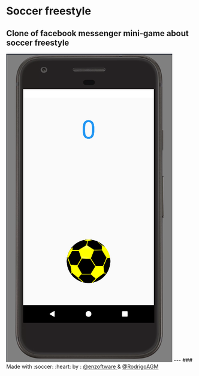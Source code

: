 # Soccer freestyle
Clone of facebook messenger mini-game about soccer freestyle
---
<img src = "art/screen.png" />
---
### Made with :soccer: :heart: by : <a href = "https://github.com/enzoftware"> @enzoftware </a> & <a href = "https://github.com/RodrigoAGM">@RodrigoAGM </a>
